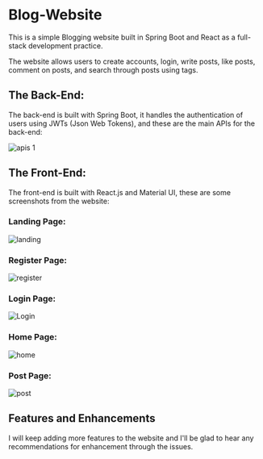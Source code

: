 # Blog-Website
This is a simple Blogging website built in Spring Boot and React as a full-stack development practice.

The website allows users to create accounts, login, write posts, like posts, comment on posts, and search through posts using tags.

## The Back-End:
The back-end is built with Spring Boot, it handles the authentication of users using JWTs (Json Web Tokens), and these are the main APIs for the back-end:

![apis 1](https://user-images.githubusercontent.com/43009893/228699229-b538a891-da9f-4f34-aa8f-4e7720c04314.png)


## The Front-End:
The front-end is built with React.js and Material UI, these are some screenshots from the website:

### Landing Page:
![landing](https://user-images.githubusercontent.com/43009893/228699247-162a2d94-70bd-4912-9a7d-5a113ad4af64.png)


### Register Page:
![register](https://user-images.githubusercontent.com/43009893/228699260-9c4ed0e5-d1c3-46cb-b8cf-9526bace73fd.png)


### Login Page:
![Login](https://user-images.githubusercontent.com/43009893/228699278-5a0a08bf-e942-4bb2-bec3-541780b023aa.png)


### Home Page:
![home](https://user-images.githubusercontent.com/43009893/228699298-6ae4375f-5b57-4f42-9a3b-a371295415cb.png)


### Post Page:
![post](https://user-images.githubusercontent.com/43009893/228699309-be5db3c9-b0e0-45d0-9b26-3a255c0239ae.png)


## Features and Enhancements
I will keep adding more features to the website and I'll be glad to hear any recommendations for enhancement through the issues.
